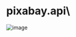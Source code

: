 # pixabay.api\
![image](https://github.com/Tibilex/pixabay.api/assets/45212175/23c4b623-f2f8-44c8-9993-820bc4f13dd9)
